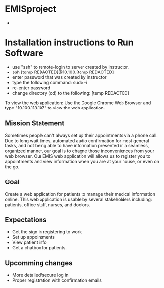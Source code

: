 # EMISproject
-
# Installation instructions to Run Software
- use "ssh" to remote-login to server created by instructor.
- ssh [temp REDACTED]@10.100.[temp REDACTED]
- enter password that was created by instructor
- type the following command: sudo -i
- re-enter password
- change directory (cd) to the following: [temp REDACTED]

To view the web application:
Use the Google Chrome Web Browser and type "10.100.118.107" to view the web application.


## Mission Statement
Sometimes people can't always set up their appointments via a phone call. Due to long wait times, automated audio confirmation for most general tasks, and not being able to have information presented in a seamless, organized manner, our goal is to chagne those inconveniences from your web browser. Our EMIS web application will allows us to register you to appointments and view information when you are at your house, or even on the go.

## Goal
Create a web application for patients to manage their medical information online. This web application is usable by several stakeholders including: patients, office staff, nurses, and doctors.
 
## Expectations
- Get the sign in registering to work
- Set up appointments
- View patient info
- Get a chatbox for patients.
 
## Upcomming changes
- More detailed/secure log in
- Proper registration with confirmation emails

